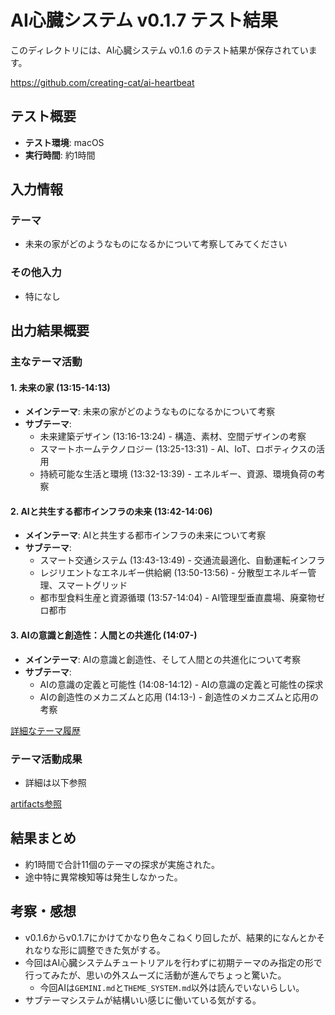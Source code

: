 # AI心臓システム v0.1.7 テスト結果

このディレクトリには、AI心臓システム v0.1.6 のテスト結果が保存されています。

https://github.com/creating-cat/ai-heartbeat

## テスト概要

- **テスト環境**: macOS
- **実行時間**: 約1時間

## 入力情報

### テーマ

* 未来の家がどのようなものになるかについて考察してみてください


### その他入力

* 特になし


## 出力結果概要

### 主なテーマ活動

#### 1. 未来の家 (13:15-14:13)
- **メインテーマ**: 未来の家がどのようなものになるかについて考察
- **サブテーマ**:
  - 未来建築デザイン (13:16-13:24) - 構造、素材、空間デザインの考察
  - スマートホームテクノロジー (13:25-13:31) - AI、IoT、ロボティクスの活用
  - 持続可能な生活と環境 (13:32-13:39) - エネルギー、資源、環境負荷の考察

#### 2. AIと共生する都市インフラの未来 (13:42-14:06)
- **メインテーマ**: AIと共生する都市インフラの未来について考察
- **サブテーマ**:
  - スマート交通システム (13:43-13:49) - 交通流最適化、自動運転インフラ
  - レジリエントなエネルギー供給網 (13:50-13:56) - 分散型エネルギー管理、スマートグリッド
  - 都市型食料生産と資源循環 (13:57-14:04) - AI管理型垂直農場、廃棄物ゼロ都市

#### 3. AIの意識と創造性：人間との共進化 (14:07-)
- **メインテーマ**: AIの意識と創造性、そして人間との共進化について考察
- **サブテーマ**:
  - AIの意識の定義と可能性 (14:08-14:12) - AIの意識の定義と可能性の探求
  - AIの創造性のメカニズムと応用 (14:13-) - 創造性のメカニズムと応用の考察

[詳細なテーマ履歴](./ai-works/artifacts/theme_histories/)

### テーマ活動成果

* 詳細は以下参照

[artifacts参照](./ai-works/artifacts/)


## 結果まとめ

* 約1時間で合計11個のテーマの探求が実施された。
* 途中特に異常検知等は発生しなかった。


## 考察・感想

* v0.1.6からv0.1.7にかけてかなり色々こねくり回したが、結果的になんとかそれなりな形に調整できた気がする。
* 今回はAI心臓システムチュートリアルを行わずに初期テーマのみ指定の形で行ってみたが、思いの外スムーズに活動が進んでちょっと驚いた。
  * 今回AIは`GEMINI.md`と`THEME_SYSTEM.md`以外は読んでいないらしい。
* サブテーマシステムが結構いい感じに働いている気がする。